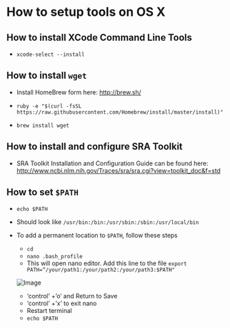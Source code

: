 
# How to setup tools on OS X

## How to install XCode Command Line Tools

- `xcode-select --install`

## How to install `wget`

- Install HomeBrew form here: http://brew.sh/

- `ruby -e "$(curl -fsSL https://raw.githubusercontent.com/Homebrew/install/master/install)"`

- `brew install wget`

## How to install and configure SRA Toolkit

- SRA Toolkit Installation and Configuration Guide can be found here: http://www.ncbi.nlm.nih.gov/Traces/sra/sra.cgi?view=toolkit_doc&f=std

## How to set `$PATH`

- `echo $PATH`

- Should look like `/usr/bin:/bin:/usr/sbin:/sbin:/usr/local/bin`

- To add a permanent location to `$PATH`, follow these steps

  - `cd`
  - `nano .bash_profile`
  - This will open nano editor. Add this line to the file `export PATH=“/your/path1:/your/path2:/your/path3:$PATH"`

  ![Image](http://coolestguidesontheplanet.com/wp-content/uploads/2014/02/osx-path-modify1.png)


  - ‘control’ +’o’ and Return to Save
  - ‘control’ +’x’ to exit nano
  - Restart terminal
  - `echo $PATH` 

